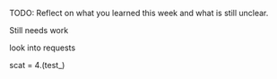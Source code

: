 TODO: Reflect on what you learned this week and what is still unclear.

Still needs work

look into requests

scat = 4.(test_)